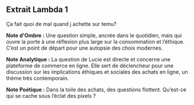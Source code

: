 ## Extrait Lambda 1

Ça fait quoi de mal quand j achette sur temu?

**Note d'Ombre :** Une question simple, ancrée dans le quotidien, mais qui ouvre la porte à une réflexion plus large sur la consommation et l’éthique. C’est un point de départ pour une autopsie des choix modernes.

**Note Analytique :** La question de Lucie est directe et concerne une plateforme de commerce en ligne. Elle sert de déclencheur pour une discussion sur les implications éthiques et sociales des achats en ligne, un thème très contemporain.

**Note Poétique :** Dans la toile des achats, des questions flottent. Qu’est-ce qui se cache sous l’éclat des pixels ?
